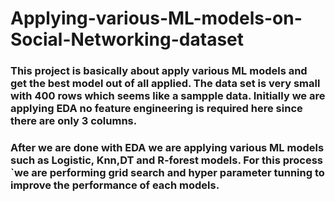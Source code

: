 # Applying-various-ML-models-on-Social-Networking-dataset

### This project is basically about apply various ML models and get the best model out of all applied. The data set is very small with 400 rows which seems like a sampple data. Initially we are applying EDA no feature engineering is required here since there are only 3 columns.

### After we are done with EDA we are applying various ML models such as Logistic, Knn,DT and R-forest models. For this process `we are performing grid search and hyper parameter tunning to improve the performance of each models.


